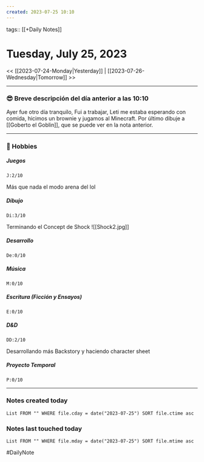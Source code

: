 ```yaml
---
created: 2023-07-25 10:10
---
```

tags:: [[+Daily Notes]]

# Tuesday, July 25, 2023

<< [[2023-07-24-Monday|Yesterday]] | [[2023-07-26-Wednesday|Tomorrow]] >>

 - - -
### 😎 Breve descripción del día anterior a las 10:10

Ayer fue otro día tranquilo, Fui a trabajar, Leti me estaba esperando con comida, hicimos un brownie y jugamos al Minecraft. Por último dibuje a [[Goberto el Goblin]], que se puede ver en la nota anterior.

---
### 🧠 Hobbies

##### Juegos
```text-progress-bar
J:2/10
```
Más que nada el modo arena del lol

##### Dibujo
```text-progress-bar
Di:3/10
```
Terminando el Concept de Shock
![[Shock2.jpg]]

##### Desarrollo
```text-progress-bar
De:0/10
```

##### Música
```text-progress-bar
M:0/10
```

##### Escritura (Ficción y Ensayos)
```text-progress-bar
E:0/10
```

##### D&D
```text-progress-bar
DD:2/10
```
Desarrollando más Backstory y haciendo character sheet

##### Proyecto Temporal
```text-progress-bar
P:0/10
```

---
### Notes created today
```dataview
List FROM "" WHERE file.cday = date("2023-07-25") SORT file.ctime asc
```

### Notes last touched today
```dataview
List FROM "" WHERE file.mday = date("2023-07-25") SORT file.mtime asc
```

#DailyNote